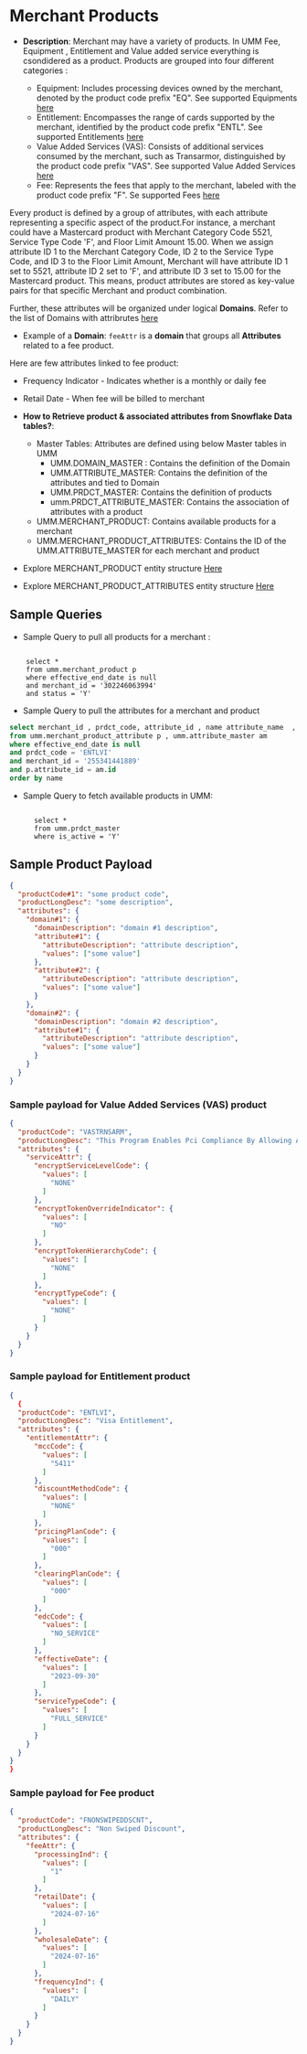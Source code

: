 # Merchant Products

* **Description**: Merchant may have a variety of products. In UMM Fee, Equipment , Entitlement and Value added service everything is csondidered as a product. Products are grouped  into four different categories :

  * Equipment: Includes processing devices owned by the merchant, denoted by the product code prefix "EQ". See supported Equipments [here](?path=docs/specification/products_equipments.md)
  * Entitlement: Encompasses the range of cards supported by the merchant, identified by the product code prefix "ENTL". See supported Entitlements [here](?path=docs/specification/products_entitlements.md)
  * Value Added Services (VAS): Consists of additional services consumed by the merchant, such as Transarmor, distinguished by the product code prefix "VAS". See supported Value Added Services [here](?path=docs/specification/products_vas.md)
  * Fee: Represents the fees that apply to the merchant, labeled with the product code prefix "F". Se supported Fees [here](?path=docs/specification/products_fees.md)

Every product is defined by a group of attributes, with each attribute representing a specific aspect of the product.For instance, a merchant could have a Mastercard product with  Merchant Category Code  5521, Service Type Code 'F', and Floor Limit Amount 15.00. When we assign attribute ID 1 to the Merchant Category Code, ID 2 to the Service Type Code, and ID 3 to the Floor Limit Amount, Merchant will have attribute ID 1 set to 5521, attribute ID 2 set to 'F', and attribute ID 3 set to 15.00 for the Mastercard product. This means, product attributes are stored as key-value pairs for that specific Merchant and product combination.

Further, these attributes will be organized under logical **Domains**. Refer to the list of Domains with attribrutes [here](?path=docs/specification/domain_attribute_list.md)

* Example of a **Domain**: `feeAttr` is a **domain** that groups all  **Attributes** related to a fee product.

Here are few attributes linked to fee product:

* Frequency Indicator - Indicates whether is a monthly or daily fee
* Retail Date - When fee will be billed to merchant

* **How to Retrieve product & associated attributes from Snowflake Data tables?**:
  * Master Tables: Attributes are defined using below Master tables in UMM
    * UMM.DOMAIN_MASTER : Contains the definition of the Domain
    * UMM.ATTRIBUTE_MASTER: Contains the definition of the attributes and tied to Domain
    * UMM.PRDCT_MASTER: Contains the definition of products
    * umm.PRDCT_ATTRIBUTE_MASTER: Contains the association of attributes with a product
  * UMM.MERCHANT_PRODUCT: Contains available products for a merchant
  * UMM.MERCHANT_PRODUCT_ATTRIBUTES: Contains the ID of the UMM.ATTRIBUTE_MASTER for each merchant and product

* Explore MERCHANT_PRODUCT entity structure [Here](path=docs/specification/merchant/merchantProduct.md)
* Explore MERCHANT_PRODUCT_ATTRIBUTES entity structure [Here](path=docs/specification/merchant/ProductAttributes.md)

  
## Sample Queries

* Sample Query to pull all products for a merchant :

```text

    select *
    from umm.merchant_product p 
    where effective_end_date is null 
    and merchant_id = '302246063994' 
    and status = 'Y'

```

* Sample Query to pull the attributes for a merchant and product

```sql
select merchant_id , prdct_code, attribute_id , name attribute_name  , value  
from umm.merchant_product_attribute p , umm.attribute_master am
where effective_end_date is null
and prdct_code = 'ENTLVI'
and merchant_id = '255341441889'
and p.attribute_id = am.id
order by name
```

* Sample Query to fetch available products in UMM:

```text

      select *  
      from umm.prdct_master 
      where is_active = 'Y'

```

## Sample Product Payload

```json
{
  "productCode#1": "some product code",
  "productLongDesc": "some description",
  "attributes": {
    "domain#1": {
      "domainDescription": "domain #1 description",
      "attribute#1": {
        "attributeDescription": "attribute description",
        "values": ["some value"]
      },
      "attribute#2": {
        "attributeDescription": "attribute description",
        "values": ["some value"]
      }
    },
    "domain#2": {
      "domainDescription": "domain #2 description",
      "attribute#1": {
        "attributeDescription": "attribute description",
        "values": ["some value"]
      }
    }
  }
}
```

### Sample payload for Value Added Services (VAS) product

```json
{
  "productCode": "VASTRNSARM",
  "productLongDesc": "This Program Enables Pci Compliance By Allowing A Merchant To Receive A Daily File Of Transarmor Tokenized Transaction Data.  The Data Included May Contain Authorization Data, Settlement Data, Or Both.",
  "attributes": {
    "serviceAttr": {
      "encryptServiceLevelCode": {
        "values": [
          "NONE"
        ]
      },
      "encryptTokenOverrideIndicator": {
        "values": [
          "NO"
        ]
      },
      "encryptTokenHierarchyCode": {
        "values": [
          "NONE"
        ]
      },
      "encryptTypeCode": {
        "values": [
          "NONE"
        ]
      }
    }
  }
}
```

### Sample payload for Entitlement product

```json
{
  {
  "productCode": "ENTLVI",
  "productLongDesc": "Visa Entitlement",
  "attributes": {
    "entitlementAttr": {
      "mccCode": {
        "values": [
          "5411"
        ]
      },
      "discountMethodCode": {
        "values": [
          "NONE"
        ]
      },
      "pricingPlanCode": {
        "values": [
          "000"
        ]
      },
      "clearingPlanCode": {
        "values": [
          "000"
        ]
      },
      "edcCode": {
        "values": [
          "NO_SERVICE"
        ]
      },
      "effectiveDate": {
        "values": [
          "2023-09-30"
        ]
      },
      "serviceTypeCode": {
        "values": [
          "FULL_SERVICE"
        ]
      }
    }
  }
}
}
```

### Sample payload for Fee product

```json
{
  "productCode": "FNONSWIPEDDSCNT",
  "productLongDesc": "Non Swiped Discount",
  "attributes": {
    "feeAttr": {
      "processingInd": {
        "values": [
          "1"
        ]
      },
      "retailDate": {
        "values": [
          "2024-07-16"
        ]
      },
      "wholesaleDate": {
        "values": [
          "2024-07-16"
        ]
      },
      "frequencyInd": {
        "values": [
          "DAILY"
        ]
      }
    }
  }
}
```
